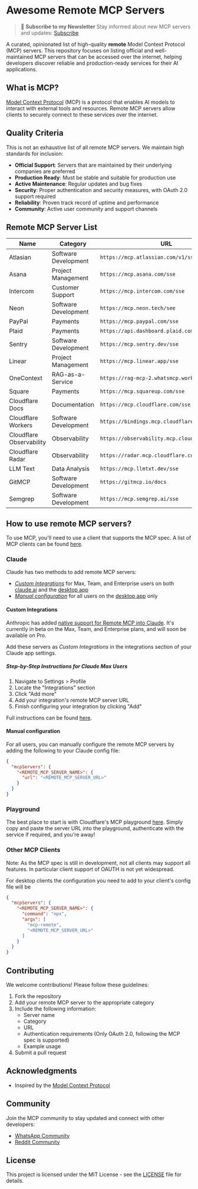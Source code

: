 # Awesome Remote MCP Servers

> 📧 **Subscribe to my Newsletter** Stay informed about new MCP servers and updates:
> [Subscribe](https://remotemcp.substack.com/subscribe)

A curated, opinionated list of high-quality **remote** Model Context Protocol (MCP) servers. This repository focuses on listing official and well-maintained MCP servers that can be accessed over the internet, helping developers discover reliable and production-ready services for their AI applications.

## What is MCP?

[Model Context Protocol](https://modelcontextprotocol.io/) (MCP) is a protocol that enables AI models to interact with external tools and resources. Remote MCP servers allow clients to securely connect to these services over the internet. 

## Quality Criteria

This is not an exhaustive list of all remote MCP servers. We maintain high standards for inclusion:

- **Official Support**: Servers that are maintained by their underlying companies are preferred
- **Production Ready**: Must be stable and suitable for production use
- **Active Maintenance**: Regular updates and bug fixes
- **Security**: Proper authentication and security measures, with OAuth 2.0 support required
- **Reliability**: Proven track record of uptime and performance
- **Community**: Active user community and support channels

## Remote MCP Server List

| Name | Category | URL | Authentication | Maintainer |
|------|----------|-------------|----------------|------------|
| Atlasian | Software Development | `https://mcp.atlassian.com/v1/sse` | OAuth2.1 | [Atlassian](https://atlassian.com) |
| Asana | Project Management | `https://mcp.asana.com/sse` | OAuth2.1 | [Asana](https://asana.com) |
| Intercom | Customer Support | `https://mcp.intercom.com/sse` | OAuth2.1 | [Intercom](https://intercom.com) |
| Neon | Software Development | `https://mcp.neon.tech/see` | OAuth2.1 | [Neon](https://neon.tech) |
| PayPal | Payments | `https://mcp.paypal.com/sse` | OAuth2.1 | [PayPal](https://paypal.com) |
| Plaid | Payments | `https://api.dashboard.plaid.com/mcp/sse` | OAuth2.1 | [Plaid](https://plaid.com) |
| Sentry | Software Development | `https://mcp.sentry.dev/sse` | OAuth2.1 | [Sentry](https://sentry.io) |
| Linear | Project Management | `https://mcp.linear.app/sse` | OAuth2.1 | [Linear](https://linear.app) |
| OneContext | RAG-as-a-Service | `https://rag-mcp-2.whatsmcp.workers.dev/sse` | OAuth2.1 | [OneContext](https://onecontext.ai) |
| Square | Payments | `https://mcp.squareup.com/sse` | OAuth2.1 | [Square](https://square.com) |
| Cloudflare Docs | Documentation | `https://mcp.cloudflare.com/sse` | Open | [Cloudflare](https://cloudflare.com) |
| Cloudflare Workers | Software Development | `https://bindings.mcp.cloudflare.com/sse` | OAuth2.1 | [Cloudflare](https://cloudflare.com) |
| Cloudflare Observability | Observability | `https://observability.mcp.cloudflare.com/sse` | OAuth2.1 | [Cloudflare](https://cloudflare.com) |
| Cloudflare Radar | Observability | `https://radar.mcp.cloudflare.com/sse` | OAuth2.1 | [Cloudflare](https://cloudflare.com) |
| LLM Text | Data Analysis | `https://mcp.llmtxt.dev/sse` | Open | [LLM Text](https://llmtxt.dev) |
| GitMCP | Software Development | `https://gitmcp.io/docs` | Open | [GitMCP](https://gitmcp.com) |
| Semgrep | Software Development | `https://mcp.semgrep.ai/sse` | Open | [Semgrep](https://semgrep.dev/) |

## How to use remote MCP servers?

To use MCP, you'll need to use a client that supports the MCP spec. 
A list of MCP clients can be found [here](https://modelcontextprotocol.io/clients).


### Claude

Claude has two methods to add remote MCP servers:
- [*Custom Integrations*](#custom-integrations) for Max, Team, and Enterprise users on both [claude.ai](https://claude.ai) and the [desktop app](https://claude.ai/download)
- [*Manual configuration*](#manual-configuration) for all users on the [desktop app](https://claude.ai/download) only

#### Custom Integrations

Anthropic has added [native support for Remote MCP into Claude](https://www.anthropic.com/news/integrations). It's currently in beta on the Max, Team, and Enterprise plans, and will soon be available on Pro.

Add these servers as *Custom Integrations* in the integrations section of your Claude app settings.

##### Step-by-Step Instructions for Claude Max Users

1. Navigate to Settings > Profile
2. Locate the "Integrations" section
3. Click "Add more"
4. Add your integration's remote MCP server URL
5. Finish configuring your integration by clicking "Add"

Full instructions can be found [here](https://support.anthropic.com/en/articles/11175166-about-custom-integrations-using-remote-mcp).

#### Manual configuration

For all users, you can manually configure the remote MCP servers by adding the following to your Claude config file:

```json
{
  "mcpServers": {
    "<REMOTE_MCP_SERVER_NAME>": {
      "url": "<REMOTE_MCP_SERVER_URL>"
    }
  }
}
```

### Playground
The best place to start is with Cloudflare's MCP playground [here](https://playground.ai.cloudflare.com/).
Simply copy and paste the server URL into the playground, authenticate with the service if required, and you're away!

### Other MCP Clients 

Note: As the MCP spec is still in development, not all clients may support all features. In particular client support of OAUTH is not yet widespread.

For desktop clients the configuration you need to add to your client's config file will be 

```json
{
  "mcpServers": {
    "<REMOTE_MCP_SERVER_NAME>": {
      "command": "npx",
      "args": [
        "mcp-remote",
        "<REMOTE_MCP_SERVER_URL>"
      ]
    }
  }
}
```

## Contributing

We welcome contributions! Please follow these guidelines:

1. Fork the repository
2. Add your remote MCP server to the appropriate category
3. Include the following information:
   - Server name
   - Category
   - URL
   - Authentication requirements (Only OAuth 2.0, following the MCP spec is supported)
   - Example usage
4. Submit a pull request

## Acknowledgments

- Inspired by the [Model Context Protocol](https://modelcontextprotocol.io/)

## Community

Join the MCP community to stay updated and connect with other developers:

- [WhatsApp Community ](https://chat.whatsapp.com/GJIf9Uee1kw9ee9myqJe0a)
- [Reddit Community](https://www.reddit.com/r/mcp/)

## License

This project is licensed under the MIT License - see the [LICENSE](LICENSE) file for details.
